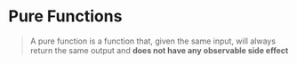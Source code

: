 # Pure Functions

> A pure function is a function that, given the same input, will always return the same output and **does not have any observable side effect**
